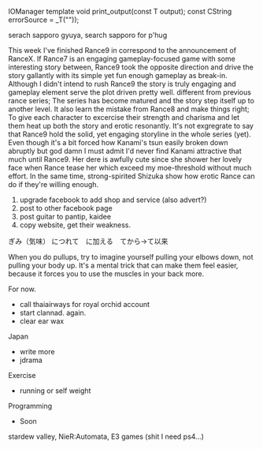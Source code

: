 IOManager
template <typename T> void print_output(const T output);
const CString errorSource = _T(""));

serach sapporo gyuya, search sapporo for p'hug

This week I've finished Rance9 in correspond to the announcement of RanceX.
If Rance7 is an engaging gameplay-focused game with some interesting story between, 
Rance9 took the opposite direction and drive the story gallantly with its simple yet fun enough gameplay as break-in.
Although I didn't intend to rush Rance9 the story is truly engaging and gameplay element serve the plot driven pretty well.
different from previous rance series; The series has become matured and the story step itself up to another level. 
It also learn the mistake from Rance8 and make things right; To give each character to excercise their strength and charisma and let them heat up both the story and erotic resonantly.
It's not exgregrate to say that Rance9 hold the solid, yet engaging storyline in the whole series (yet).
Even though it's a bit forced how Kanami's tsun easily broken down abruptly but god damn
I must admit I'd never find Kanami attractive that much until Rance9. Her dere is awfully cute since she shower her lovely face when Rance tease her which exceed my moe-threshold without much effort.
In the same time, strong-spirited Shizuka show how erotic Rance can do if they're willing enough. 







1. upgrade facebook to add shop and service (also advert?)
2. post to other facebook page
3. post guitar to pantip, kaidee
4. copy website, get their weakness.


ぎみ（気味） につれて　に加える　てから→て以来

When you do pullups, try to imagine yourself pulling your elbows down, not pulling your body up. It's a mental trick that can make them feel easier, because it forces you to use the muscles in your back more.

For now.
- call thaiairways for royal orchid account
- start clannad. again.
- clear ear wax

Japan
- write more
- jdrama

Exercise
- running or self weight

Programming
- Soon

stardew valley, 
NieR:Automata,
E3 games (shit I need ps4...)


